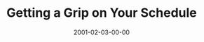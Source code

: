 ---
layout: message
category: message
series: "Millennium Makeover"
title: "Getting a Grip on Your Schedule"
date: 2001-02-03-00-00
message_id: 345
---